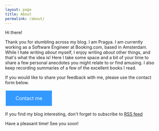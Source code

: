 ```yaml
---
layout: page
title: About
permalink: /about/
---
```

Hi there! 

Thank you for stumbling across my blog. I am Pragya. I am currently working as a Software Engineer at Booking.com, based in Amsterdam. While I hate writing _about_ myself, I enjoy writing _about_ other things, and that's what the idea is! Here I take some space and a bit of your time to share a few personal anecdotes you might relate to or find amusing. I also keep recording summaries of a few of the excellent books I read.

If you would like to share your feedback with me, please use the contact form below.
<html>
<head>
<style>
.button {
  background-color: #3399ff;
  border: none;
  color: white;
  padding: 15px 32px;
  text-align: center;
  text-decoration: none;
  display: inline-block;
  font-size: 16px;
  margin: 4px 2px;
  cursor: pointer;
}
</style>
</head>
<body>
<a href="https://forms.gle/cMTmS2qrichCuzw16" class="button">Contact me</a>
</body>
</html>

If you find my blog interesting, don't forget to subscribe to [RSS feed](https://pragya-mishra.github.io/feed.xml)

Have a pleasant time! See you soon!
